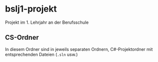 # bslj1-projekt
Projekt im 1. Lehrjahr an der Berufsschule

## CS-Ordner

In diesem Ordner sind in jeweils separaten Ordnern, C#-Projektordner mit entsprechenden Dateien (`.sln` usw.)